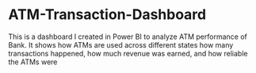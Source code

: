 # ATM-Transaction-Dashboard
This is a dashboard I created in Power BI to analyze ATM performance of Bank. It shows how ATMs are used across different states  how many transactions happened, how much revenue was earned, and how reliable the ATMs were
